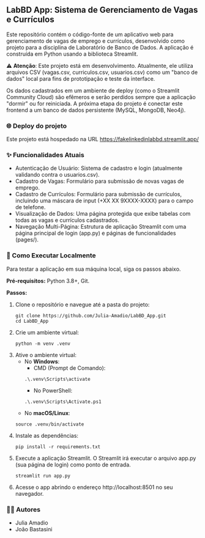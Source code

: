 ## LabBD App: Sistema de Gerenciamento de Vagas e Currículos

Este repositório contém o código-fonte de um aplicativo web para gerenciamento de vagas de emprego e currículos, desenvolvido como projeto para a disciplina de Laboratório de Banco de Dados. A aplicação é construída em Python usando a biblioteca Streamlit.

⚠️ **Atenção**: Este projeto está em desenvolvimento. Atualmente, ele utiliza arquivos CSV (vagas.csv, curriculos.csv, usuarios.csv) como um "banco de dados" local para fins de prototipação e teste da interface.

Os dados cadastrados em um ambiente de deploy (como o Streamlit Community Cloud) são efêmeros e serão perdidos sempre que a aplicação "dormir" ou for reiniciada. A próxima etapa do projeto é conectar este frontend a um banco de dados persistente (MySQL, MongoDB, Neo4j).

### 🌐 Deploy do projeto
Este projeto está hospedado na URL https://fakelinkedinlabbd.streamlit.app/

### ✨ Funcionalidades Atuais
- Autenticação de Usuário: Sistema de cadastro e login (atualmente validando contra o usuarios.csv).
- Cadastro de Vagas: Formulário para submissão de novas vagas de emprego.
- Cadastro de Currículos: Formulário para submissão de currículos, incluindo uma máscara de input (+XX XX 9XXXX-XXXX) para o campo de telefone.
- Visualização de Dados: Uma página protegida que exibe tabelas com todas as vagas e currículos cadastrados.
- Navegação Multi-Página: Estrutura de aplicação Streamlit com uma página principal de login (app.py) e páginas de funcionalidades (pages/).

### 🚀 Como Executar Localmente
Para testar a aplicação em sua máquina local, siga os passos abaixo.

**Pré-requisitos:** Python 3.8+, Git.

**Passos:**
1. Clone o repositório e navegue até a pasta do projeto:
    ```
    git clone https://github.com/Julia-Amadio/LabBD_App.git
    cd LabBD_App 
    ```
2. Crie um ambiente virtual:
    ```
    python -m venv .venv
    ```
3. Ative o ambiente virtual:
    - No **Windows**:
        - CMD (Prompt de Comando):
        ```
        .\.venv\Scripts\activate
        ```
        - No PowerShell:
        ```
        .\.venv\Scripts\Activate.ps1
        ```
    - No **macOS/Linux**:
    ```
    source .venv/bin/activate
    ```
4. Instale as dependências:
    ```
    pip install -r requirements.txt
    ```
5. Execute a aplicação Streamlit. O Streamlit irá executar o arquivo app.py (sua página de login) como ponto de entrada.
    ```
    streamlit run app.py
    ```
6. Acesse o app abrindo o endereço http://localhost:8501 no seu navegador.


### 👩‍💻 Autores
- Julia Amadio
- João Bastasini
